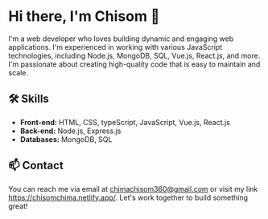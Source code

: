 # Hi there, I'm Chisom 👋

I'm a web developer who loves building dynamic and engaging web applications. I'm experienced in working with various JavaScript technologies, including Node.js, MongoDB, SQL, Vue.js, React.js, and more. I'm passionate about creating high-quality code that is easy to maintain and scale.

## 🛠️ Skills

- **Front-end:** HTML, CSS, typeScript, JavaScript, Vue.js, React.js
- **Back-end:** Node.js, Express.js
- **Databases:** MongoDB, SQL

## 📫 Contact

You can reach me via email at chimachisom360@gmail.com or visit my link https://chisomchima.netlify.app/. Let's work together to build something great!
